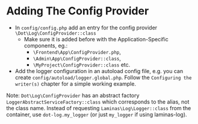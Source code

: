 # Adding The Config Provider

* In `config/config.php` add an entry for the config provider `\Dot\Log\ConfigProvider::class`
  * Make sure it is added before with the Application-Specific components, eg.: 
    * `\Frontend\App\ConfigProvider.php`, 
    * `\Admin\App\ConfigProvider::class`, 
    * `\MyProject\ConfigProvider::class` etc.
* Add the logger configuration in an autoload config file, e.g. you can create `config/autoload/logger.global.php`. Follow the `Configuring the writer(s)` chapter for a simple working example.

Note: `Dot\Log\ConfigProvider` has an abstract factory `LoggerAbstractServiceFactory::class` which corresponds to the alias, not  the class name. Instead of requesting `Laminas\Log\Logger::class` from the container, use `dot-log.my_logger` (or just `my_logger` if using laminas-log).
